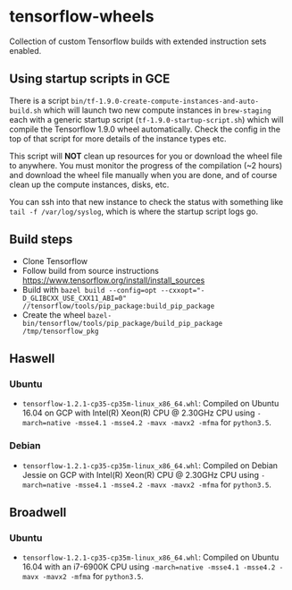 # tensorflow-wheels

Collection of custom Tensorflow builds with extended instruction sets enabled.

## Using startup scripts in GCE

There is a script `bin/tf-1.9.0-create-compute-instances-and-auto-build.sh` which will launch two new compute instances in `brew-staging` each with a generic startup script (`tf-1.9.0-startup-script.sh`) which will compile the Tensorflow 1.9.0 wheel automatically. Check the config in the top of that script for more details of the instance types etc.

This script will **NOT** clean up resources for you or download the wheel file to anywhere. You must monitor the progress of the compilation (~2 hours) and download the wheel file manually when you are done, and of course clean up the compute instances, disks, etc.

You can ssh into that new instance to check the status with something like `tail -f /var/log/syslog`, which is where the startup script logs go.


## Build steps

- Clone Tensorflow
- Follow build from source instructions https://www.tensorflow.org/install/install_sources
- Build with `bazel build --config=opt --cxxopt="-D_GLIBCXX_USE_CXX11_ABI=0" //tensorflow/tools/pip_package:build_pip_package`
- Create the wheel `bazel-bin/tensorflow/tools/pip_package/build_pip_package /tmp/tensorflow_pkg`

## Haswell

### Ubuntu

* `tensorflow-1.2.1-cp35-cp35m-linux_x86_64.whl`: Compiled on Ubuntu 16.04 on GCP with Intel(R) Xeon(R) CPU @ 2.30GHz CPU using `-march=native -msse4.1 -msse4.2 -mavx -mavx2 -mfma` for `python3.5`.

### Debian

* `tensorflow-1.2.1-cp35-cp35m-linux_x86_64.whl`: Compiled on Debian Jessie on GCP with Intel(R) Xeon(R) CPU @ 2.30GHz CPU using `-march=native -msse4.1 -msse4.2 -mavx -mavx2 -mfma` for `python3.5`.

## Broadwell

### Ubuntu

* `tensorflow-1.2.1-cp35-cp35m-linux_x86_64.whl`: Compiled on Ubuntu 16.04 with an i7-6900K CPU using `-march=native -msse4.1 -msse4.2 -mavx -mavx2 -mfma` for `python3.5`.


